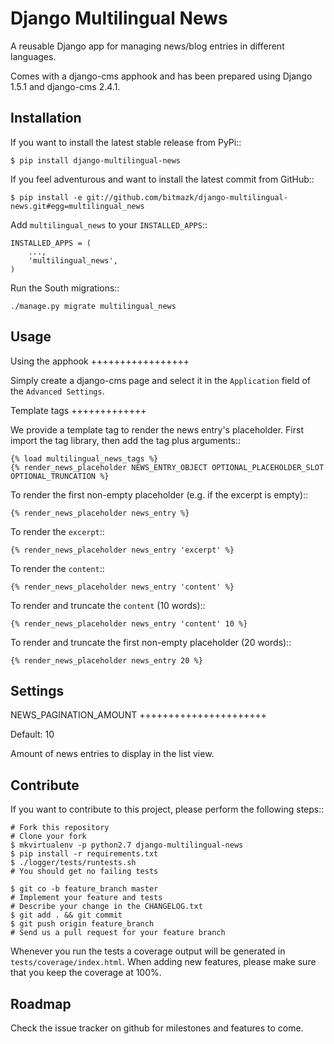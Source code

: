 Django Multilingual News
========================

A reusable Django app for managing news/blog entries in different languages.

Comes with a django-cms apphook and has been prepared using Django 1.5.1 and
django-cms 2.4.1.


Installation
------------

If you want to install the latest stable release from PyPi::

    $ pip install django-multilingual-news

If you feel adventurous and want to install the latest commit from GitHub::

    $ pip install -e git://github.com/bitmazk/django-multilingual-news.git#egg=multilingual_news

Add ``multilingual_news`` to your ``INSTALLED_APPS``::

    INSTALLED_APPS = (
        ...,
        'multilingual_news',
    )

Run the South migrations::

    ./manage.py migrate multilingual_news


Usage
-----

Using the apphook
+++++++++++++++++

Simply create a django-cms page and select it in the ``Application`` field of
the ``Advanced Settings``.

Template tags
+++++++++++++

We provide a template tag to render the news entry's placeholder. First import
the tag library, then add the tag plus arguments::

    {% load multilingual_news_tags %}
    {% render_news_placeholder NEWS_ENTRY_OBJECT OPTIONAL_PLACEHOLDER_SLOT OPTIONAL_TRUNCATION %}

To render the first non-empty placeholder (e.g. if the excerpt is empty)::

    {% render_news_placeholder news_entry %}

To render the ``excerpt``::

    {% render_news_placeholder news_entry 'excerpt' %}

To render the ``content``::

    {% render_news_placeholder news_entry 'content' %}

To render and truncate the ``content`` (10 words)::

    {% render_news_placeholder news_entry 'content' 10 %}

To render and truncate the first non-empty placeholder (20 words)::

    {% render_news_placeholder news_entry 20 %}


Settings
--------

NEWS_PAGINATION_AMOUNT
++++++++++++++++++++++

Default: 10

Amount of news entries to display in the list view.


Contribute
----------

If you want to contribute to this project, please perform the following steps::

    # Fork this repository
    # Clone your fork
    $ mkvirtualenv -p python2.7 django-multilingual-news
    $ pip install -r requirements.txt
    $ ./logger/tests/runtests.sh
    # You should get no failing tests

    $ git co -b feature_branch master
    # Implement your feature and tests
    # Describe your change in the CHANGELOG.txt
    $ git add . && git commit
    $ git push origin feature_branch
    # Send us a pull request for your feature branch

Whenever you run the tests a coverage output will be generated in
``tests/coverage/index.html``. When adding new features, please make sure that
you keep the coverage at 100%.


Roadmap
-------

Check the issue tracker on github for milestones and features to come.
